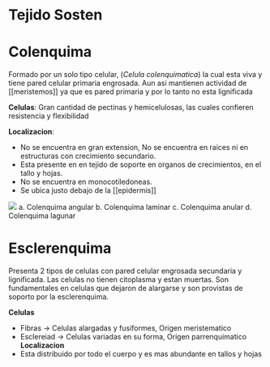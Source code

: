 # Tejido Sosten

# Colenquima

Formado por un solo tipo celular, (*Celula colenquimatica*) la cual esta viva y tiene pared celular primaria engrosada. Aun asi mantienen actividad de [[meristemos]] ya que es pared primaria y por lo tanto no esta lignificada

**Celulas**:
Gran cantidad de pectinas y hemicelulosas, las cuales confieren resistencia y flexibilidad

**Localizacion**:
- No se encuentra en gran extension, No se encuentra en raices ni en estructuras con crecimiento secundario.
- Esta presente en en tejido de soporte en organos de crecimientos, en el tallo y hojas.
- No se encuentra en monocotiledoneas.
- Se ubica justo debajo de la [[epidermis]]

![](https://i.imgur.com/avntpfo.png)
a. Colenquima angular
b. Colenquima laminar
c. Colenquima anular
d. Colenquima lagunar

# Esclerenquima

Presenta 2 tipos de celulas con pared celular engrosada secundaria y lignificada. Las celulas no tienen citoplasma y estan muertas. Son fundamentales en celulas que dejaron de alargarse y son provistas de soporto por la esclerenquima. 

**Celulas**
- Fibras → Celulas alargadas y fusiformes, Origen meristematico
- Esclereiad → Celulas variadas en su forma, Origen parrenquimatico
**Localizacion**
- Esta distribuido por todo el cuerpo y es mas abundante en tallos y hojas